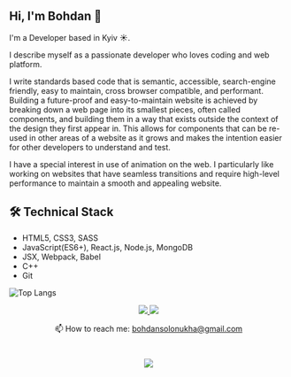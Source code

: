 ## Hi, I'm Bohdan 👋
I'm a Developer based in Kyiv ☀️.

I describe myself as a passionate developer who loves coding and web platform.

I write standards based code that is semantic, accessible, search-engine friendly, easy to maintain, cross browser compatible, and performant.
Building a future-proof and easy-to-maintain website is achieved by breaking down a web page into its smallest pieces, often called components, and building them in a way that exists outside the context of the design they first appear in. This allows for components that can be re-used in other areas of a website as it grows and makes the intention easier for other developers to understand and test.

I have a special interest in use of animation on the web. I particularly like working on websites that have seamless transitions and require high-level performance to maintain a smooth and appealing website.

## 🛠 Technical Stack
* HTML5, CSS3, SASS
* JavaScript(ES6+), React.js, Node.js, MongoDB
* JSX, Webpack, Babel
* C++
* Git

![Top Langs](https://github-readme-stats.vercel.app/api/top-langs/?username=bodyasolo&layout=compact)

<p align='center'>
   <a href="https://www.linkedin.com/in/bohdan-solonukha/">
       <img src="https://img.shields.io/badge/linkedin-%230077B5.svg?&style=for-the-badge&logo=linkedin&logoColor=white"/>
   </a>
   <a href="https://telegram.im/@Bohdan_Solonukha">
       <img src="https://img.shields.io/badge/Telegram-2CA5E0?style=for-the-badge&logo=telegram&logoColor=white"/>
   </a>
<p align='center'>
   📫 How to reach me: <a href='mailto:bohdansolonukha@gmail.com'>bohdansolonukha@gmail.com</a>
</p>

<div align="center" style="margin: 40px 0">
  <img src="https://komarev.com/ghpvc/?username=bodyasolo"/>
</div>
